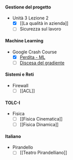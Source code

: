 #### Gestione del progetto
- Unità 3 Lezione 2
	- [x] [[La qualità in azienda]]
	- [ ] Sicurezza sul lavoro

#### Machine Learning
- Google Crash Course
	- [x] [Perdita - ML](https://developers.google.com/machine-learning/crash-course/linear-regression/loss?hl=it)
	- [ ] [Discesa del gradiente](https://developers.google.com/machine-learning/crash-course/linear-regression/gradient-descent?hl=it)

#### Sistemi e Reti
- Firewall
	- [ ] [[ACL]]

#### TOLC-I
- Fisica
	 - [ ] [[Fisica Cinematica]]
	 - [ ] [[Fisica Dinamica]]

#### Italiano
- Pirandello
	- [ ] [[Teatro Pirandelliano]]